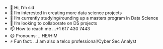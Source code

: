 - 👋 Hi, I’m sid
- 👀 I’m interested in creating more data science projects
- 🌱 I’m currently studying/rounding up a masters program in Data Science
- 💞️ I’m looking to collaborate on DS projects
- 📫 How to reach me ...+1 617 430 7443
- 😄 Pronouns: ...HE/HIM
- ⚡ Fun fact: ...I am also a telco professional/Cyber Sec Analyst
<!---
jfarotimi/jfarotimi is a ✨ A versatile INFOTECH professional with expertise in data analysis/science, business analysis, and product management, I bring a unique skill set to drive success in diverse projects. My data analytics skills enable me to extract actionable insights from complex datasets, empowering informed decision-making. With a keen business acumen, I excel in bridging the gap between technical insights and strategic objectives, ensuring alignment with organizational goals. Additionally, my proficiency in product management allows me to envision, develop, and launch innovative solutions that resonate with user needs and market trends. Leveraging my interdisciplinary skills, I am committed to delivering value across data-driven analytics, business strategy, and product innovation. Let's collaborate to elevate your projects to new heights.
 ✨ repository because its `README.md` (this file) appears on your GitHub profile.
You can click the Preview link to take a look at your changes.
--->

